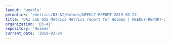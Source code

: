 ```yaml
---
layout: 'weekly'
permalink: '/metrics/D3-AI/Holmes/WEEKLY-REPORT-2019-03-24'
title: 'DAI Lab OSS Metrics Metrics report for Holmes | WEEKLY-REPORT-2019-03-24'
organization: 'D3-AI'
repository: 'Holmes'
current_date: '2019-03-24'
---
```

